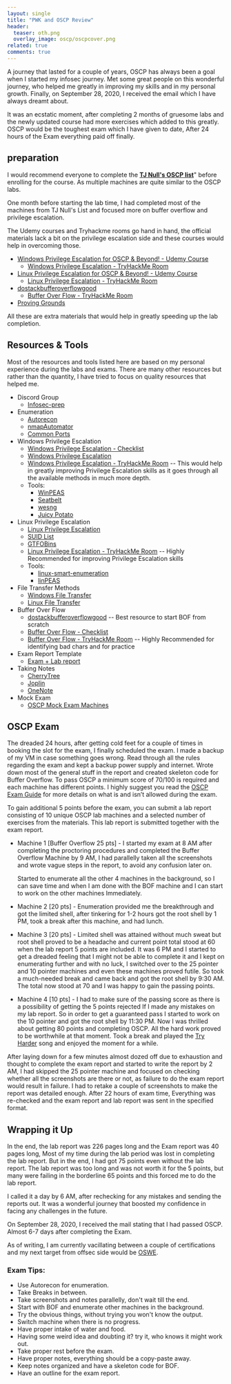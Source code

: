 ```yaml
---
layout: single
title: "PWK and OSCP Review"
header:
  teaser: oth.png
  overlay_image: oscp/oscpcover.png
related: true
comments: true
---
```


A journey that lasted for a couple of years, OSCP has always been a goal when I started my infosec journey. Met some great people on this wonderful journey, 
who helped me greatly in improving my skills and in my personal growth. Finally, on September 28, 2020, I received the email which I have always dreamt about. 

It was an ecstatic moment, after completing 2 months of gruesome labs and the newly updated course had more exercises which added to this greatly. 
OSCP would be the toughest exam which I have given to date, After 24 hours of the Exam everything paid off finally. 


## preparation 

I would recommend everyone to complete the [__TJ Null's OSCP list__](https://docs.google.com/spreadsheets/d/1dwSMIAPIam0PuRBkCiDI88pU3yzrqqHkDtBngUHNCw8/edit#gid=0)"
before enrolling for the course. As multiple machines are quite similar to the OSCP labs.

One month before starting the lab time, I had completed most of the machines from TJ Null's List and focused more on buffer overflow and privilege escalation.

The Udemy courses and Tryhackme rooms go hand in hand, the official materials lack a bit on the privilege escalation side and these courses would help in 
overcoming those.

- [Windows Privilege Escalation for OSCP & Beyond! - Udemy Course](https://www.udemy.com/course/windows-privilege-escalation/)
  - [Windows Privilege Escalation - TryHackMe Room](https://tryhackme.com/room/windows10privesc)
- [Linux Privilege Escalation for OSCP & Beyond! - Udemy Course](https://www.udemy.com/course/linux-privilege-escalation/)
  - [Linux Privilege Escalation - TryHackMe Room](https://tryhackme.com/room/linuxprivesc)
- [dostackbufferoverflowgood](https://github.com/justinsteven/dostackbufferoverflowgood)
  - [Buffer Over Flow - TryHackMe Room](https://tryhackme.com/room/bufferoverflowprep)
- [Proving Grounds](https://www.offensive-security.com/labs/individual/)

All these are extra materials that would help in greatly speeding up the lab completion.


## Resources & Tools

Most of the resources and tools listed here are based on my personal experience during the labs and exams. There are many other resources but rather 
than the quantity, I have tried to focus on quality resources that helped me.

* Discord Group
  - [Infosec-prep](https://discord.com/invite/infosecprep) 
* Enumeration
  - [Autorecon](https://github.com/Tib3rius/AutoRecon)
  - [nmapAutomator](https://github.com/21y4d/nmapAutomator)
  - [Common Ports](https://sushant747.gitbooks.io/total-oscp-guide/content/list_of_common_ports.html)
* Windows Privilege Escalation
  - [Windows Privilege Escalation - Checklist](https://github.com/netbiosX/Checklists/blob/master/Windows-Privilege-Escalation.md)
  - [Windows Privilege Escalation](https://securism.wordpress.com/oscp-notes-privilege-escalation-windows/)
  - [Windows Privilege Escalation - TryHackMe Room](https://tryhackme.com/room/windows10privesc)  -- This would help in greatly improving Privilege Escalation skills as it goes through all the available methods in much more depth.
  - Tools:
	- [WinPEAS](https://github.com/carlospolop/PEASS-ng/tree/master/winPEAS)
	- [Seatbelt](https://github.com/GhostPack/Seatbelt)
	- [wesng](https://github.com/bitsadmin/wesng)
	- [Juicy Potato](https://github.com/ohpe/juicy-potato)
* Linux Privilege Escalation
  - [Linux Privilege Escalation](https://payatu.com/guide-linux-privilege-escalation)
  - [SUID List](https://pentestlab.blog/2017/09/25/suid-executables/)
  - [GTFOBins](https://gtfobins.github.io/)
  - [Linux Privilege Escalation - TryHackMe Room](https://tryhackme.com/room/linuxprivesc) -- Highly Recommended for improving Privilege Escalation skills
  - Tools:
	- [linux-smart-enumeration](https://github.com/diego-treitos/linux-smart-enumeration)
	- [linPEAS](https://github.com/carlospolop/PEASS-ng/tree/master/linPEAS)
* File Transfer Methods
  - [Windows File Transfer](https://isroot.nl/2018/07/09/post-exploitation-file-transfers-on-windows-the-manual-way/)
  - [Linux File Transfer](https://sushant747.gitbooks.io/total-oscp-guide/content/transfering_files.html)
* Buffer Over Flow
  - [dostackbufferoverflowgood](https://github.com/justinsteven/dostackbufferoverflowgood) -- Best resource to start BOF from scratch 
  - [Buffer Over Flow - Checklist](https://github.com/Arken2/Everything-OSCP/blob/master/Checklists/WindowsBufferOverflowChecklist.pdf)
  - [Buffer Over Flow - TryHackMe Room](https://tryhackme.com/room/bufferoverflowprep) -- Highly Recommended for identifying bad chars and for practice 
* Exam Report Template
  - [Exam + Lab report](https://github.com/whoisflynn/OSCP-Exam-Report-Template)
* Taking Notes
  - [CherryTree](https://github.com/giuspen/cherrytree)
  - [Joplin](https://github.com/laurent22/joplin)
  - [OneNote](https://www.microsoft.com/en-us/microsoft-365/onenote/digital-note-taking-app)
* Mock Exam
  - [OSCP Mock Exam Machines](https://github.com/six2dez/OSCP-Human-Guide/blob/master/README.md#exam-mockups)

## OSCP Exam

The dreaded 24 hours, after getting cold feet for a couple of times in booking the slot for the exam, I finally scheduled the exam. I made a backup of my VM in case something goes wrong. Read through all the rules regarding the exam and kept a backup power supply and internet. Wrote down most of the general stuff in the report
and created skeleton code for Buffer Overflow. To pass OSCP a minimum score of 70/100 is required and each machine has different points.
I highly suggest you read the [OSCP Exam Guide](https://help.offensive-security.com/hc/en-us/articles/360040165632-OSCP-Exam-Guide) for more details on what is and isn’t allowed during the exam.

To gain additional 5 points before the exam, you can submit a lab report consisting of 10 unique OSCP lab machines and a selected number of exercises from the materials.
This lab report is submitted together with the exam report.

* Machine 1 [Buffer Overflow 25 pts] -
I started my exam at 8 AM after completing the proctoring procedures and completed the Buffer Overflow Machine by 9 AM, I had parallelly taken all the screenshots and wrote vague
steps in the report, to avoid any confusion later on.

  Started to enumerate all the other 4 machines in the background, so I can save time and when I am done with the BOF machine and I can start to work on the other machines 
Immediately.

* Machine 2 [20 pts] -
Enumeration provided me the breakthrough and got the limited shell, after tinkering for 1-2 hours got the root shell by 1 PM, took a break after this machine, and had lunch.

* Machine 3 [20 pts] -
Limited shell was attained without much sweat but root shell proved to be a headache and current point total stood at 60 when the lab report 5 points are included. 
It was 6 PM and I started to get a dreaded feeling that I might not be able to complete it and I kept on enumerating further and with no luck, I switched over to the 
25 pointer and 10 pointer machines and even these machines proved futile. So took a much-needed break and came back and got the root shell by 9:30 AM. The total now stood at 70 and I was happy to gain the passing points.

* Machine 4 [10 pts] -
I had to make sure of the passing score as there is a possibility of getting the 5 points rejected If I made any mistakes on my lab report. So in order to get a guaranteed pass
I started to work on the 10 pointer and got the root shell by 11:30 PM. Now I was thrilled about getting 80 points and completing OSCP. All the hard work proved to be worthwhile
at that moment. Took a break and played the [Try Harder](https://www.offensive-security.com/offsec/say-try-harder/) song and enjoyed the moment for a while. 

After laying down for a few minutes almost dozed off due to exhaustion and thought to complete the exam report and started to write the report by 2 AM, I had skipped the 25 pointer machine and focused on checking whether all the screenshots are there or not, as failure to do the exam report would result in failure. I had to retake a couple of screenshots to make the report was detailed enough. After 22 hours of exam time, Everything was re-checked and the exam report and lab report was sent in the specified format. 


## Wrapping it Up

In the end, the lab report was 226 pages long and the Exam report was 40 pages long, Most of my time during the lab period was lost in completing the lab report. But in the end, I had got 75 points even without the lab report. The lab report was too long and was not worth it for the 5 points, but many were failing in the borderline 65 points and this forced me to do the lab report.

I called it a day by 6 AM, after rechecking for any mistakes and sending the reports out. It was a wonderful journey that boosted my confidence in facing any challenges in the future.

On September 28, 2020, I received the mail stating that I had passed OSCP. Almost 6-7 days after completing the Exam.

<div data-iframe-width="250" data-iframe-height="270" data-share-badge-id="6fd420ed-eafb-48ed-bff4-e442bcf5df15" data-share-badge-host="https://www.credly.com"></div><script type="text/javascript" async src="//cdn.credly.com/assets/utilities/embed.js"></script>


As of writing, I am currently vacillating between a couple of certifications and my next target from offsec side would be [OSWE](https://www.offensive-security.com/awae-oswe/).

###  Exam Tips:

* Use Autorecon for enumeration.
* Take Breaks in between.
* Take screenshots and notes parallelly, don't wait till the end.
* Start with BOF and enumerate other machines in the background.
* Try the obvious things, without trying you won't know the output.
* Switch machine when there is no progress.
* Have proper intake of water and food.
* Having some weird idea and doubting it? try it, who knows it might work out.
* Take proper rest before the exam.
* Have proper notes, everything should be a copy-paste away. 
* Keep notes organized and have a skeleton code for BOF.
* Have an outline for the exam report.



